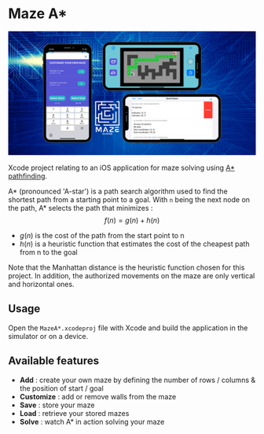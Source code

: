 # Maze A*

![featured](https://github.com/Imen-ks/MazeA/blob/main/MazeA*/Assets.xcassets/Images/Maze.png)

Xcode project relating to an iOS application for maze solving using [A* pathfinding](https://en.wikipedia.org/wiki/A*_search_algorithm).

A* (pronounced 'A-star') is a path search algorithm used to find the shortest path from a starting point to a goal.  With `n` being the next node on the path, A* selects the path that minimizes : $$f(n) = g(n) + h(n)$$
- $g(n)$ is the cost of the path from the start point to n
- $h(n)$ is a heuristic function that estimates the cost of the cheapest path from n to the goal

Note that the Manhattan distance is the heuristic function chosen for this project. In addition, the authorized movements on the maze are only vertical and horizontal ones.

## Usage

Open the `MazeA*.xcodeproj` file with Xcode and build the application in the simulator or on a device.

## Available features

- **Add** : create your own maze by defining the number of rows / columns & the position of start / goal
- **Customize** : add or remove walls from the maze
- **Save** : store your maze
- **Load** : retrieve your stored mazes
- **Solve** : watch A* in action solving your maze
